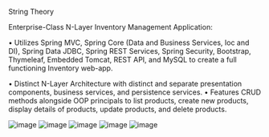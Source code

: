 String Theory

Enterprise-Class N-Layer Inventory Management Application: 

•	Utilizes Spring MVC, Spring Core (Data and Business Services, Ioc and DI), Spring Data JDBC, Spring REST Services, Spring Security, Bootstrap, Thymeleaf, Embedded Tomcat, REST API, and MySQL to create a full functioning Inventory web-app.

•	Distinct N-Layer Architecture with distinct and separate presentation components, business services, and persistence services. 
•	Features CRUD methods alongside OOP principals to list products, create new products, display details of products, update products, and delete products.  

![image](https://github.com/Lucas-Jacobsen/StringTheory/assets/97192501/4165af44-3a93-4913-a8dd-30b8873808bf)
![image](https://github.com/Lucas-Jacobsen/StringTheory/assets/97192501/3b5836b6-2792-4b2a-a813-d6b640991863)
![image](https://github.com/Lucas-Jacobsen/StringTheory/assets/97192501/fd9d4370-abb4-4e38-ba55-881e55d14112)
![image](https://github.com/Lucas-Jacobsen/StringTheory/assets/97192501/2b5d67d2-f617-40ef-84ac-fd827345c931)
![image](https://github.com/Lucas-Jacobsen/StringTheory/assets/97192501/e55c4132-5abe-4e37-8692-b82f3f86388c)
